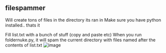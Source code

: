 ## filespammer
Will create tons of files in the directory its ran in
Make sure you have python installed.. thats it

Fill list.txt with a bunch of stuff (copy and paste etc)
When you run foldernuke.py, it will spam the current directory with files named after the contents of list.txt
![image](https://user-images.githubusercontent.com/77189741/178118761-03c4eb01-c661-443a-bc27-d025a319c425.png)
